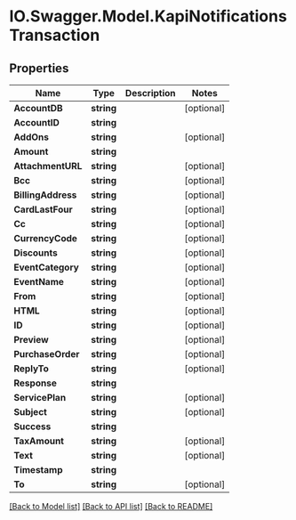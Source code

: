 # IO.Swagger.Model.KapiNotificationsTransaction
## Properties

Name | Type | Description | Notes
------------ | ------------- | ------------- | -------------
**AccountDB** | **string** |  | [optional] 
**AccountID** | **string** |  | 
**AddOns** | **string** |  | [optional] 
**Amount** | **string** |  | 
**AttachmentURL** | **string** |  | [optional] 
**Bcc** | **string** |  | [optional] 
**BillingAddress** | **string** |  | [optional] 
**CardLastFour** | **string** |  | [optional] 
**Cc** | **string** |  | [optional] 
**CurrencyCode** | **string** |  | [optional] 
**Discounts** | **string** |  | [optional] 
**EventCategory** | **string** |  | [optional] 
**EventName** | **string** |  | [optional] 
**From** | **string** |  | [optional] 
**HTML** | **string** |  | [optional] 
**ID** | **string** |  | [optional] 
**Preview** | **string** |  | [optional] 
**PurchaseOrder** | **string** |  | [optional] 
**ReplyTo** | **string** |  | [optional] 
**Response** | **string** |  | 
**ServicePlan** | **string** |  | [optional] 
**Subject** | **string** |  | [optional] 
**Success** | **string** |  | 
**TaxAmount** | **string** |  | [optional] 
**Text** | **string** |  | [optional] 
**Timestamp** | **string** |  | 
**To** | **string** |  | [optional] 

[[Back to Model list]](../README.md#documentation-for-models) [[Back to API list]](../README.md#documentation-for-api-endpoints) [[Back to README]](../README.md)

